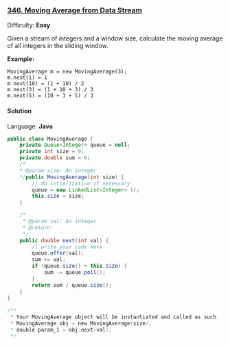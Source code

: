 ### [346\. Moving Average from Data Stream](https://leetcode.com/problems/moving-average-from-data-stream/description/)

Difficulty: **Easy**



Given a stream of integers and a window size, calculate the moving average of all integers in the sliding window.

**Example:**

```
MovingAverage m = new MovingAverage(3);
m.next(1) = 1
m.next(10) = (1 + 10) / 2
m.next(3) = (1 + 10 + 3) / 3
m.next(5) = (10 + 3 + 5) / 3
```



#### Solution

Language: **Java**

```java
public class MovingAverage {
    private Queue<Integer> queue = null;
    private int size = 0;
    private double sum = 0;
    /*
    * @param size: An integer
    */public MovingAverage(int size) {
        // do intialization if necessary
        queue = new LinkedList<Integer> ();
        this.size = size;
    }

    /*
     * @param val: An integer
     * @return:  
     */
    public double next(int val) {
        // write your code here
        queue.offer(val);
        sum += val;
        if (queue.size() > this.size) {
            sum -= queue.poll();
        }
        return sum / queue.size();
    }
}
​
/**
 * Your MovingAverage object will be instantiated and called as such:
 * MovingAverage obj = new MovingAverage(size);
 * double param_1 = obj.next(val);
 */
```